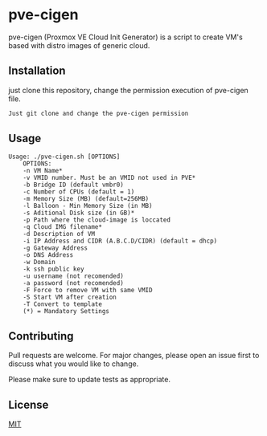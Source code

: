 # pve-cigen

pve-cigen (Proxmox VE Cloud Init Generator) is a script to create VM's based with distro images of generic cloud.

## Installation

just clone this repository, change the permission execution of pve-cigen file.

```bash
Just git clone and change the pve-cigen permission
```

## Usage

```
Usage: ./pve-cigen.sh [OPTIONS]
	OPTIONS:
	-n VM Name*
	-v VMID number. Must be an VMID not used in PVE*
	-b Bridge ID (default vmbr0)
	-c Number of CPUs (default = 1)
	-m Memory Size (MB) (default=256MB)
	-l Balloon - Min Memory Size (in MB)
	-s Aditional Disk size (in GB)*
	-p Path where the cloud-image is loccated
	-q Cloud IMG filename*
	-d Description of VM
	-i IP Address and CIDR (A.B.C.D/CIDR) (default = dhcp)
	-g Gateway Address
	-o DNS Address
	-w Domain
	-k ssh public key
	-u username (not recomended)
	-a password (not recomended)
	-F Force to remove VM with same VMID
	-S Start VM after creation
	-T Convert to template
	(*) = Mandatory Settings
```

## Contributing

Pull requests are welcome. For major changes, please open an issue first
to discuss what you would like to change.

Please make sure to update tests as appropriate.

## License

[MIT](https://choosealicense.com/licenses/mit/)
